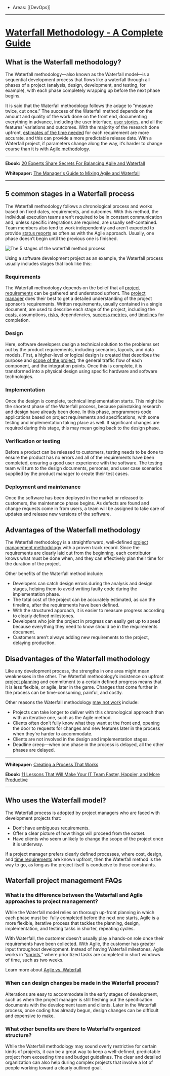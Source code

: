 
- Areas: [[DevOps]]

---

# [Waterfall Methodology - A Complete Guide](https://www.workfront.com/project-management/methodologies/waterfall)

## What is the Waterfall methodology? 

The Waterfall methodology—also known as the Waterfall model—is a sequential development process that flows like a waterfall through all phases of a project (analysis, design, development, and testing, for example), with each phase completely wrapping up before the next phase begins.

It is said that the Waterfall methodology follows the adage to “measure twice, cut once.” The success of the Waterfall method depends on the amount and quality of the work done on the front end, documenting everything in advance, including the user interface, [user stories](https://www.workfront.com/project-management/methodologies/agile/user-stories), and all the features’ variations and outcomes. With the majority of the research done upfront, [estimates of the time needed](https://www.workfront.com/project-management/methodologies/agile/story-points) for each requirement are more accurate, and this can provide a more predictable release date. With a Waterfall project, if parameters change along the way, it’s harder to change course than it is with [Agile methodology](https://www.workfront.com/project-management/methodologies/agile).

---

**Ebook:** [20 Experts Share Secrets For Balancing Agile and Waterfall](https://www.workfront.com/resources/20-experts-share-secrets-for-balancing-agile-and-waterfall)

**Whitepaper:** [The Manager's Guide to Mixing Agile and Waterfall](https://www.workfront.com/resources/solve-the-pain-of-mixing-agile-and-waterfall)

---

## 5 common stages in a Waterfall process

The Waterfall methodology follows a chronological process and works based on fixed dates, requirements, and outcomes. With this method, the individual execution teams aren’t required to be in constant communication and, unless specific integrations are required, are usually self-contained. Team members also tend to work independently and aren’t expected to provide [status reports](https://www.workfront.com/project-management/life-cycle/monitoring-controlling/status-reports) as often as with the Agile approach. Usually, one phase doesn’t begin until the previous one is finished.

![The 5 stages of the waterfall method process](inbox/assets/The%205%20stages%20of%20the%20waterfall%20method%20process.png)

Using a software development project as an example, the Waterfall process usually includes stages that look like this:

### Requirements

The Waterfall methodology depends on the belief that all [project requirements](https://www.workfront.com/project-management/knowledge-areas/scope-management/requirements-management) can be gathered and understood upfront. The [project manager](https://www.workfront.com/project-management/career/project-manager) does their best to get a detailed understanding of the project sponsor’s requirements. Written requirements, usually contained in a single document, are used to describe each stage of the project, including the [costs](https://www.workfront.com/project-management/knowledge-areas/cost-management), assumptions, [risks](https://www.workfront.com/project-management/knowledge-areas/risk-management), dependencies, [success metrics](https://www.workfront.com/project-management/metrics), and [timelines](https://www.workfront.com/project-management/knowledge-areas/time-management/project-timeline) for completion.

### Design

Here, software developers design a technical solution to the problems set out by the product requirements, including scenarios, layouts, and data models. First, a higher-level or logical design is created that describes the purpose and [scope of the project](https://www.workfront.com/project-management/knowledge-areas/scope-management/project-scope), the general traffic flow of each component, and the integration points. Once this is complete, it is transformed into a physical design using specific hardware and software technologies.

### Implementation

Once the design is complete, technical implementation starts. This might be the shortest phase of the Waterfall process, because painstaking research and design have already been done. In this phase, programmers code applications based on project requirements and specifications, with some testing and implementation taking place as well. If significant changes are required during this stage, this may mean going back to the design phase.

### Verification or testing

Before a product can be released to customers, testing needs to be done to ensure the product has no errors and all of the requirements have been completed, ensuring a good user experience with the software. The testing team will turn to the design documents, personas, and user case scenarios supplied by the product manager to create their test cases.

### Deployment and maintenance

Once the software has been deployed in the market or released to customers, the maintenance phase begins. As defects are found and change requests come in from users, a team will be assigned to take care of updates and release new versions of the software.

## Advantages of the Waterfall methodology

The Waterfall methodology is a straightforward, well-defined [project management methodology](https://www.workfront.com/project-management/methodologies) with a proven track record. Since the requirements are clearly laid out from the beginning, each contributor knows what must be done when, and they can effectively plan their time for the duration of the project.

Other benefits of the Waterfall method include:

- Developers can catch design errors during the analysis and design stages, helping them to avoid writing faulty code during the implementation phase.
- The total cost of the project can be accurately estimated, as can the timeline, after the requirements have been defined.
- With the structured approach, it is easier to measure progress according to clearly defined milestones.
- Developers who join the project in progress can easily get up to speed because everything they need to know should be in the requirements document.
- Customers aren’t always adding new requirements to the project, delaying production.

## Disadvantages of the Waterfall methodology

Like any development process, the strengths in one area might mean weaknesses in the other. The Waterfall methodology’s insistence on upfront [project planning](https://www.workfront.com/project-management/life-cycle/planning) and commitment to a certain defined progress means that it is less flexible, or agile, later in the game. Changes that come further in the process can be time-consuming, painful, and costly.

Other reasons the Waterfall methodology [may not work](https://www.workfront.com/blog/5-reasons-your-project-management-process-isnt-working) include:

- Projects can take longer to deliver with this chronological approach than with an iterative one, such as the Agile method.
- Clients often don’t fully know what they want at the front end, opening the door to requests for changes and new features later in the process when they’re harder to accommodate.
- Clients are not involved in the design and implementation stages.
- Deadline creep—when one phase in the process is delayed, all the other phases are delayed.

---

**Whitepaper:** [Creating a Process That Works](https://www.workfront.com/resources/creating-a-process-that-works)

**Ebook:** [11 Lessons That Will Make Your IT Team Faster, Happier, and More Productive](https://www.workfront.com/resources/11-lessons-that-will-make-your-it-team-faster-happier-and-more-productive)

---

## Who uses the Waterfall model?

The Waterfall process is adopted by project managers who are faced with development projects that:

- Don’t have ambiguous requirements.
- Offer a clear picture of how things will proceed from the outset.
- Have clients who seem unlikely to change the scope of the project once it is underway.

If a project manager prefers clearly defined processes, where cost, design, and [time requirements](https://www.workfront.com/project-management/knowledge-areas/time-management) are known upfront, then the Waterfall method is the way to go, as long as the project itself is conducive to those constraints.

## Waterfall project management FAQs 

### What is the difference between the Waterfall and Agile approaches to project management?

While the Waterfall model relies on thorough up-front planning in which each phase must be  fully completed before the next one starts, Agile is a more flexible, iterative process that tackles the planning, design, implementation, and testing tasks in shorter, repeating cycles.

With Waterfall, the customer doesn’t usually play a hands-on role once their requirements have been collected. With Agile, the customer has greater input throughout development. Instead of having Waterfall milestones, Agile works in “[sprints](https://www.workfront.com/project-management/methodologies/scrum/sprints),” where prioritized tasks are completed in short windows of time, such as two weeks.

Learn more about [Agile vs. Waterfall](https://www.workfront.com/project-management/methodologies/agile/agile-vs-waterfall)

### When can design changes be made in the Waterfall process?

Alterations are easy to accommodate in the early stages of development, such as when the project manager is still fleshing out the specification documents with the development team and clients. Later in the Waterfall process, once coding has already begun, design changes can be difficult and expensive to make.

### What other benefits are there to Waterfall’s organized structure?

While the Waterfall methodology may sound overly restrictive for certain kinds of projects, it can be a great way to keep a well-defined, predictable project from exceeding time and budget guidelines. The clear and detailed organization can also help during complex projects that involve a lot of people working toward a clearly outlined goal.
